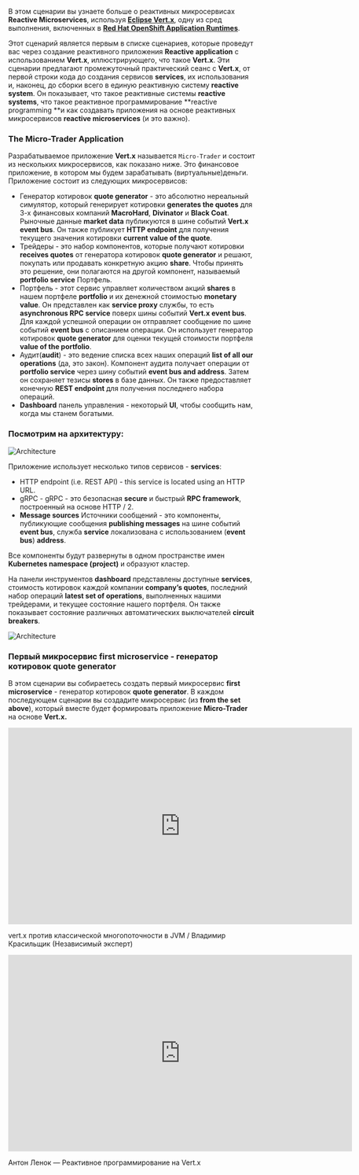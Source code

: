 В этом сценарии вы узнаете больше о реактивных микросервисах **Reactive Microservices**, используя  [**Eclipse Vert.x**](https://vertx.io), одну из сред выполнения, включенных в [**Red Hat OpenShift Application Runtimes**](https://developers.redhat.com/products/rhoar).

Этот сценарий является первым в списке сценариев, которые проведут вас через создание реактивного приложения **Reactive application** с использованием **Vert.x**, иллюстрирующего, что такое **Vert.x**. Эти сценарии предлагают промежуточный практический сеанс с **Vert.x**, от первой строки кода до создания сервисов **services**, их использования и, наконец, до сборки всего в единую реактивную систему **reactive system**. Он показывает, что такое реактивные системы **reactive systems**, что такое реактивное программирование **reactive programming **и как создавать приложения на основе реактивных микросервисов **reactive microservices** (и это важно).

### The Micro-Trader Application


Разрабатываемое приложение **Vert.x** называется ``Micro-Trader`` и состоит из нескольких микросервисов, как показано ниже. Это финансовое приложение, в котором мы будем зарабатывать (виртуальные)деньги. Приложение состоит из следующих микросервисов:

* Генератор котировок **quote generator** - это абсолютно нереальный симулятор, который генерирует котировки **generates the quotes** для 3-х финансовых компаний **MacroHard**, **Divinator** и **Black Coat**. Рыночные данные **market data** публикуются в шине событий **Vert.x event bus**. Он также публикует **HTTP endpoint**  для получения текущего значения котировки **current value of the quote**.
* Трейдеры - это набор компонентов, которые получают котировки **receives quotes** от генератора котировок **quote generator** и решают, покупать или продавать конкретную акцию **share**. Чтобы принять это решение, они полагаются на другой компонент, называемый **portfolio service** Портфель.
*  Портфель - этот сервис управляет количеством акций **shares** в нашем портфеле **portfolio** и их денежной стоимостью **monetary value**. Он представлен как **service proxy** службы, то есть **asynchronous RPC service** поверх шины событий **Vert.x event bus**. Для каждой успешной операции он отправляет сообщение по шине событий **event bus** с описанием операции. Он использует генератор котировок **quote generator** для оценки текущей стоимости портфеля **value of the portfolio**.
* Аудит(**audit**) - это ведение списка всех наших операций **list of all our operations** (да, это закон). Компонент аудита получает операции от **portfolio service** через шину событий **event bus and address**. Затем он сохраняет тезисы **stores** в базе данных. Он также предоставляет конечную **REST endpoint** для получения последнего набора операций.
* **Dashboard** панель управления - некоторый **UI**, чтобы сообщить нам, когда мы станем богатыми.

### Посмотрим на архитектуру:

![Architecture](/openshift/assets/middleware/rhoar-getting-started-vertx/reactive-ms-architecture.png)

Приложение использует несколько типов сервисов - **services**:

* HTTP endpoint (i.e. REST API) - this service is located using an HTTP URL.
* gRPC - gRPC - это безопасная **secure** и быстрый **RPC framework**, построенный на основе HTTP / 2.
* **Message sources** Источники сообщений  - это компоненты, публикующие сообщения **publishing messages** на шине событий **event bus**, служба **service**  локализована с использованием (**event bus**) **address**.

Все компоненты будут развернуты в одном пространстве имен **Kubernetes namespace (project)** и образуют кластер.

На панели инструментов **dashboard** представлены доступные **services**, стоимость котировок каждой компании **company’s quotes**, последний набор операций **latest set of operations**, выполненных нашими трейдерами, и текущее состояние нашего портфеля. Он также показывает состояние различных автоматических выключателей **circuit breakers**.

![Architecture](/openshift/assets/middleware/rhoar-getting-started-vertx/dashboard.png)

### Первый микросервис **first microservice** - генератор котировок **quote generator**

В этом сценарии вы собираетесь создать первый микросервис **first microservice** - генератор котировок **quote generator**. В каждом последующем сценарии вы создадите микросервис (из **from the set above**), который вместе будет формировать приложение **Micro-Trader** на основе **Vert.x.**

<iframe style="width: 700px;height: 400px;" src="https://www.youtube-nocookie.com/embed/BpjpPrH_0p0" frameborder="0" allow="accelerometer; autoplay; encrypted-media; gyroscope; picture-in-picture" allowfullscreen></iframe>

vert.x против классической многопоточности в JVM / Владимир Красильщик (Независимый эксперт)

<iframe style="width: 700px;height: 400px;" src="https://www.youtube-nocookie.com/embed/El5VZ8_ct6Y" frameborder="0" allow="accelerometer; autoplay; encrypted-media; gyroscope; picture-in-picture" allowfullscreen></iframe>

Антон Ленок — Реактивное программирование на Vert.x